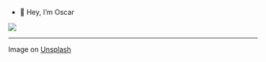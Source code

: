 - 👋 Hey, I’m Oscar

  
![](https://images.unsplash.com/photo-1712831216968-6d0e15326986?q=80&w=1886&auto=format&fit=crop&ixlib=rb-4.0.3&ixid=M3wxMjA3fDB8MHxwaG90by1wYWdlfHx8fGVufDB8fHx8fA%3D%3D)

********

Image on [Unsplash](https://unsplash.com/@oscarmcgl)
